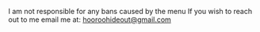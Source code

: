 I am not responsible for any bans caused by the menu
If you wish to reach out to me email me at: hooroohideout@gmail.com
